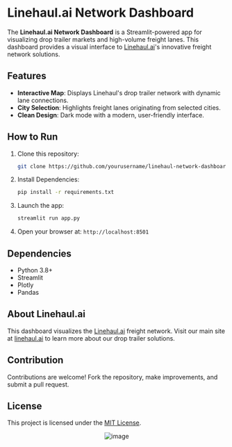 # Linehaul.ai Network Dashboard

The **Linehaul.ai Network Dashboard** is a Streamlit-powered app for visualizing drop trailer markets and high-volume freight lanes. This dashboard provides a visual interface to [Linehaul.ai](https://linehaul.ai)'s innovative freight network solutions.

## Features

- **Interactive Map**: Displays Linehaul's drop trailer network with dynamic lane connections.
- **City Selection**: Highlights freight lanes originating from selected cities.
- **Clean Design**: Dark mode with a modern, user-friendly interface.

## How to Run

1. Clone this repository:
   ```bash
   git clone https://github.com/yourusername/linehaul-network-dashboard.git
   ```

2. Install Dependencies:
   ```bash
   pip install -r requirements.txt
   ```
3. Launch the app:
   ```bash
   streamlit run app.py
   ```
4. Open your browser at: ``` http://localhost:8501 ```

## Dependencies
-  Python 3.8+
-  Streamlit
-  Plotly
-  Pandas

## About Linehaul.ai
This dashboard visualizes the [Linehaul.ai](https://linehaul.ai) freight network. Visit our main site at [linehaul.ai](https://linehaul.ai) to learn more about our drop trailer solutions.

## Contribution
Contributions are welcome! Fork the repository, make improvements, and submit a pull request.

## License
This project is licensed under the [MIT License](https://opensource.org/license/mit).

<center>
  <img src="https://github.com/user-attachments/assets/92a0a83f-e8d0-43d1-8f11-d32a41b2fe98" alt="image">
</center>
